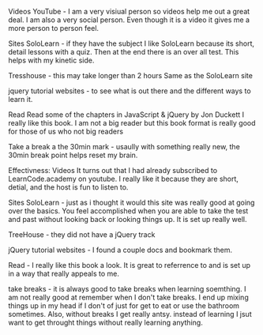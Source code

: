 Videos
YouTube - I am a very visiual person so videos help me out a great deal. I am also a very social person. Even though it is a video it gives me a more person to person feel.

Sites
SoloLearn - if they have the subject
I like SoloLearn because its short, detail lessons with a quiz. Then at the end there is an over all test. This helps with my kinetic side.

Tresshouse - this may take longer than 2 hours
Same as the SoloLearn site

jquery tutorial websites - to see what is out there and the different ways to learn it.

Read
Read some of the chapters in JavaScript & jQuery by Jon Duckett
I really like this book. I am not a big reader but this book format is really good for those of us who not big readers

Take a break a the 30min mark - usaully with something really new, the 30min break point helps reset my brain.

Effectivness:
Videos
It turns out that I had already subscribed to LearnCode.academy on youtube. I really like it because they are short, detial, and the host is fun to listen to.

Sites
SoloLearn - just as i thought it would this site was really good at going over the basics. You feel accomplished when you are able to take the test and past without looking back or looking things up. It is set up really well.

TreeHouse - they did not have a jQuery track

jQuery tutorial websites - I found a couple docs and bookmark them.

Read - I really like this book a look. It is great to referrence to and is set up in a way that really appeals to me.

take breaks - it is always good to take breaks when learning soemthing. I am not really good at remember when I don't take breaks. I end up mixing things up in my head if I don't of just for get to eat or use the bathroom sometimes. Also, without breaks I get really antsy. instead of learning I jsut want to get throught things without really learning anything.





